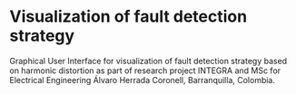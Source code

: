 # Visualization of fault detection strategy
Graphical User Interface for visualization of fault detection strategy based on harmonic distortion as part of research project INTEGRA and MSc for Electrical Engineering Álvaro Herrada Coronell, Barranquilla, Colombia.
